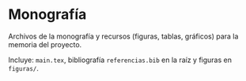 # Monografía

Archivos de la monografía y recursos (figuras, tablas, gráficos) para la memoria del proyecto.

Incluye: `main.tex`, bibliografía `referencias.bib` en la raíz y figuras en `figuras/`.
